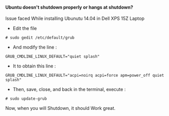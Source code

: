 #### Ubuntu doesn't shutdown properly or hangs at shutdown?

Issue faced While installing Ubunutu 14.04 in Dell XPS 15Z Laptop

* Edit the file


```
# sudo gedit /etc/default/grub
```

* And modify the line :


```
GRUB_CMDLINE_LINUX_DEFAULT="quiet splash"
```


* It to obtain this line :


```
GRUB_CMDLINE_LINUX_DEFAULT="acpi=noirq acpi=force apm=power_off quiet splash"
```

* Then, save, close, and back in the terminal, execute :


```
# sudo update-grub
```

Now, when you will Shutdown, it should Work great.

